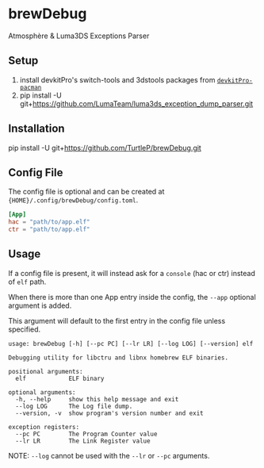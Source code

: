 # brewDebug
Atmosphère &amp; Luma3DS Exceptions Parser

## Setup
1. install devkitPro's switch-tools and 3dstools packages from [`devkitPro-pacman`](https://devkitpro.org/wiki/devkitPro_pacman)
2. pip install -U git+https://github.com/LumaTeam/luma3ds_exception_dump_parser.git

## Installation
pip install -U git+https://github.com/TurtleP/brewDebug.git

## Config File

The config file is optional and can be created at `{HOME}/.config/brewDebug/config.toml`.

```toml
[App]
hac = "path/to/app.elf"
ctr = "path/to/app.elf"
```

## Usage

If a config file is present, it will instead ask for a `console` (hac or ctr) instead of `elf` path.

When there is more than one App entry inside the config, the `--app` optional argument is added.

This argument will default to the first entry in the config file unless specified.

```
usage: brewDebug [-h] [--pc PC] [--lr LR] [--log LOG] [--version] elf

Debugging utility for libctru and libnx homebrew ELF binaries.

positional arguments:
  elf            ELF binary

optional arguments:
  -h, --help     show this help message and exit
  --log LOG      The Log file dump.
  --version, -v  show program's version number and exit

exception registers:
  --pc PC        The Program Counter value
  --lr LR        The Link Register value
```


NOTE: `--log` cannot be used with the `--lr` or `--pc` arguments.

